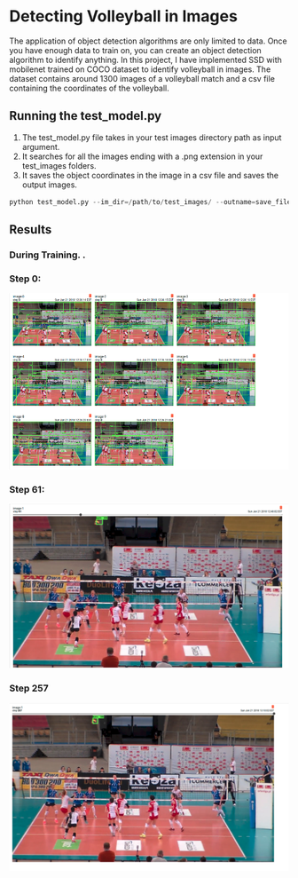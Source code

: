 # Detecting Volleyball in Images



The application of object detection algorithms are only limited to data. Once you have enough data to train on, you can create an object detection algorithm to identify anything. In this project, I have implemented SSD with mobilenet trained on COCO dataset to identify volleyball in images. The dataset contains around 1300 images of a volleyball match and a csv file containing the coordinates of the volleyball. 

## Running the test_model.py

1. The test_model.py file takes in your test images directory path as input argument.
2. It searches for all the images ending with a .png extension in your test_images folders.
3. It saves the object coordinates in the image in a csv file and saves the output images. 

```python 
python test_model.py --im_dir=/path/to/test_images/ --outname=save_file_name.csv
```


## Results

### During Training. .

### Step 0:

![alt text](https://raw.githubusercontent.com/shreyas0906/Detecting-Volleyball/master/SSD_initial.png)

### Step 61:

![alt text](https://raw.githubusercontent.com/shreyas0906/Detecting-Volleyball/master/SSD-61.png)

### Step 257

![alt text](https://raw.githubusercontent.com/shreyas0906/Detecting-Volleyball/master/SSD-257.png)

